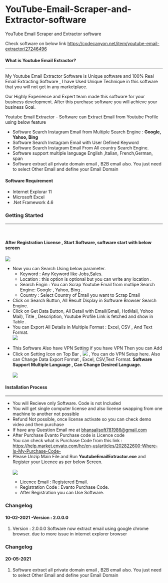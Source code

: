 # YouTube-Email-Scraper-and-Extractor-software
YouTube Email Scraper and Extractor software

Check software on below link
https://codecanyon.net/item/youtube-email-extractor/27246496

 <h4>What is Youtube Email Extractor?</h4>
            <hr class="notop">
	<p>
			     My Youtube Email Extractor  Software is Unique software and 100% Real Email Extracting Software , I have Used Unique Technique in this software that you will not get in any marketplace.
			</p>
			<p>
			     Our Highly Experience and Expert team made this software for your business development. After this purchase software you will achieve your business Goal.
			</p>
            <p>
                Youtube Email Extractor - Software can Extract Email from Youtube Profile using below feature 
                <ul>
                    <li>
                        Software Search Instagram Email from Multiple Search Engine : <b>Google, Yahoo, Bing</b>
                    </li>
	 <li>
                        Software Search Instagram Email with User Defined Keyword
                    </li>			
		  <li>
                        Software Search Instagram Email From All country Search Engine.
                    </li>
	<li>
                        Software support multiple language English ,Italian, French,German, span
                    </li>
<li>
                        Software extract all private domain email , B2B email also. You just need to select Other Email and define your Email Domain
</li>
                </ul>
            </p>
			<h4> Software Requirement </h4>
        <p>
<ul>
                    <li>
                        Internet Explorar 11
                    </li>    
 <li>
                       Microsoft Excel
                    </li>    <li>
                        .Net Framework 4.6
                    </li>
                </ul>
    </p>
			  <div class="page-header">
                <h3>Getting Started</h3>
                <hr class="notop">
            </div>
            <br>
            <h4>After Registration License , Start Software, software start with below screen</h4>
			<img src="http://bhansalisoft.com/EvantoSnap/Youtube/02.png"></img>
			 <ul>
                  <li>Now you can Search Using  below parameter.
				       <ul>
                  <li>Keyword :   Any Keyword like Jobs,Sales.</li>
				  <li>Location :  this option is optional but you can write any location .</li>
				   <li>Search Engin : You can Scrap Youtube Email from mutlipe Search Engine: Google , Yahoo, Bing .</li>
				   <li>Country : Select Country of Email you want to Scrap Email</li>
                </ul>
				  </li>
				  <li>Click on Search Button, All Result Display in Software Browser Search Engine.  </li>
		        <li>Click on Get Data Button, All Detail with Email(Gmail, HotMail, Yohoo Mail), Title , Description, Youtube Profile Link is fetched and show in Table .  </li>
		            <li>You can Export All Details in Multiple Format : Excel, CSV , And Text Format.</li>
				   	<img src="http://bhansalisoft.com/EvantoSnap/Youtube/03.png"></img>
				   	<br/>
						<br/>
				   <li>This Software Also have VPN Setting if you have VPN Then you can Add  
				   <br/>
				   <li> Click on Setting Icon on Top Bar , <img src="http://bhansalisoft.com/EvantoSnap/settingicon.png"></img> ,
				   You can do  VPN Setup here.  Also can Change Data Export Format , Excel, CSV,Text Format.
				   <b>Software Support Multiple Language , Can Change Desired Language.</b>
				   	<br/>
					<br/>
					 	<img src="http://bhansalisoft.com/EvantoSnap/Youtube/05.png"></img>
				   </li>
              </ul>
			   <div class="page-header">
                <h4>Installation Process </h4>
                <hr class="notop">
            </div>
            <ul>
			    <li>You will Recieve only Software. Code is not Included</li>
  <li>You will get single computer license and also license swapping from one machine to another not possible</li>
			      <li>Refund Not possible, once license activate so you can check demo video and then purchase</li>
	<li>	If have any Question Email me at  <a href="mailto:bhansalisoft781986@gmail.com">bhansalisoft781986@gmail.com</a>
      </li>
                <li>After Purchase Evanto Purchase code is Licence code 
                  <br/>
                   You can check what is Purchase Code from this link :<a href="https://help.market.envato.com/hc/en-us/articles/202822600-Where-Is-My-Purchase-Code-"> https://help.market.envato.com/hc/en-us/articles/202822600-Where-Is-My-Purchase-Code-</a>
				</li>
	           <li>Please Unzip Main File and Run <b>YoutubeEmailExtractor.exe</b> and Register your Licence as per below Screen.</li>
			       <br/>
     			<img src="http://bhansalisoft.com/EvantoSnap/Youtube/01.png"></img>
			   <ul>
                  <li>Licence Email :   Registered Email.</li>
				  <li>Registration Code :  Evanto Purchase Code.</li>
				   <li>After Registration you can Use Software.</li>
                </ul>
            </ul>
<h3 id="item-description__changelog">Changelog</h3>
<h4 id="item-description__2-2-0-03-06-2020">10-02-2021 -Version : 2.0.0.0</h4>
<ol>
    <li>
                    Version : 2.0.0.0    Software now extract email using google chrome browser. due to more issue in internet explorer browser
</li>
</ol>
<h3 id="item-description__changelog">Changelog</h3>
<h4 id="item-description__2-2-0-03-06-2020">20-05-2021</h4>


<ol>
    <li>
                        Software extract all private domain email , B2B email also. You just need to select Other Email and define your Email Domain
</li>


</ol>


